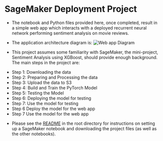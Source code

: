 # SageMaker Deployment Project

* The notebook and Python files provided here, once completed, result in a simple web app which interacts with a deployed recurrent neural network performing sentiment analysis on movie reviews.

* The application architecture diagram is:
![Web app Diagram](./Web&#32;App&#32;Diagram.svg)

* This project assumes some familiarity with SageMaker, the mini-project, Sentiment Analysis using XGBoost, should provide enough background. The main steps in the project are:
 + Step 1: Downloading the data
 + Step 2: Preparing and Processing the data
 + Step 3: Upload the data to S3
 + Step 4: Build and Train the PyTorch Model
 + Step 5: Testing the Model
 + Step 6: Deploying the model for testing
 + Step 7: Use the model for testing
 + Step 6 Deploy the model for the web app
 + Step 7 Use the model for the web app

* Please see the [README](https://github.com/liangliang-yang/udacity-sagemaker-deployment/blob/master/README.md) in the root directory for instructions on setting up a SageMaker notebook and downloading the project files (as well as the other notebooks).

 
